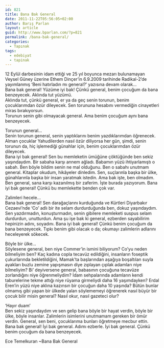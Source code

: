 ```yaml
---
id: 821
title: Bana Bak General
date: 2011-11-22T05:56:05+02:00
author: Barış Parlan
layout: article
guid: http://www.bparlan.com/?p=821
permalink: /bana-bak-general/
categories:
  - Tapınak
tags:
  - edebiyat
  - tapinak
---
```


12 Eylül darbesinin idam ettiği ve 25 yıl boyunca mezarı bulunamayan Veysel Güney üzerine Ethem Dinçer’in 6.9.2009 tarihinde Radikal-2’de yayımlanmış ‘Beni hatırladın mı general?’ yazısına devam olarak&#8230;  
Bana bak general! Yüzüme iyi bak! Çünkü general, benim çocuğum da bana benzeyecek. Aklında tut yüzümü.  
Aklında tut, çünkü general, er ya da geç senin torunun, benim çocuklarımdan özür dileyecek. Sen torununa hesabını vermediğin cinayetleri miras bırakıyorsun.  
Torunun senin gibi olmayacak general. Ama benim çocuğum aynı bana benzeyecek.<!--more-->

Torunun general&#8230;  
Senin torunun general, senin yaptıklarını benim yazdıklarımdan öğrenecek. Alman çocuklar Yahudilerden nasıl özür diliyorsa her gün, şimdi, senin torunun da, hiç işlemediği günahlar için, benim çocuklarımdan özür dileyecek.  
Bana iyi bak general! Sen bu memleketin ümüğüne çöktüğünde ben sekiz yaşındaydım. Bir sabaha karşı annem ağladı. Babamın yüzü ihtiyarlamıştı o sabah. Ben böyle bildim senin ne mal olduğunu. Ben o sabahı unutmam general. Kitaplar okudum, hikâyeler dinledim. Sen, suçlarınla başka bir ülke, günahlarınla başka bir insan yaratmak istedin. Ama bak işte, ben olmadım. Ben general, sana karşı kazanılmış bir zaferim. İşte burada yazıyorum. Bana iyi bak general! Çünkü bu memlekette benden çok var.

Zalimleri hecele&#8230;  
Bana bak general! Sen darağaçlarını kurduğunda ve Kürtleri Diyarbakır Cezaevi’nde ‘Co’ adlı bir ite selam durdurduğunda ben, dokuz yaşındaydım. Sen yazdırmadın, konuşturmadın, senin gibilere memleketi suspus selam durdurdun, unutturdun. Ama şu işe bak ki general, ezberden sayabilirim hepinizin adını, soyadını. Bana iyi bak general! Çünkü benim çocuğum da bana benzeyecek. Tıpkı benim gibi olacak o da; okumayı zalimlerin adlarını heceleyerek sökecek.

Böyle bir ülke&#8230;  
Söylesene general, ben niye Commer’in ismini biliyorum? Co’yu neden bilmeliyim ben? Kaç kadına copla tecavüz edildiğini, insanların foseptik çukurlarında bekletildiğini, Mamak’ta başlarından aşağıya boşaltılan suyla ayakları buzlu zemine yapışmasın diye zıplayan çıplak adamları niye bilmeliyim? Bi’ deyiversene general, babasının çocuğuna tecavüze zorlandığını niye öğrenmeliydim? İdam sehpalarında adamların kendi taburelerine tekme attığı niye rüyama girmeliydi daha 16 yaşımdayken? Erdal Eren’in yüzü niye aklına kazınsın bir çocuğun daha 10 yaşında? Bütün bunlar olmamış gibi yapan bir ülkede yalan söylememeyi öğrenerek nasıl büyür bir çocuk bilir misin general? Nasıl okur, nasıl gazeteci olur?

‘Hayır duam’  
Ben sekiz yaşındaydım ve sen gelip bana böyle bir hayat verdin, böyle bir ülke, böyle insanlar. Zalimlerin isimlerini unutmamam gereken bir ömür verdin. General, sen beni, çocuklarıma bunları öğretmeye mecbur ettin.  
Bana bak general! İyi bak general. Adımı ezberle. İyi bak general. Çünkü benim çocuğum da bana benzeyecek.

Ece Temelkuran ~Bana Bak General
